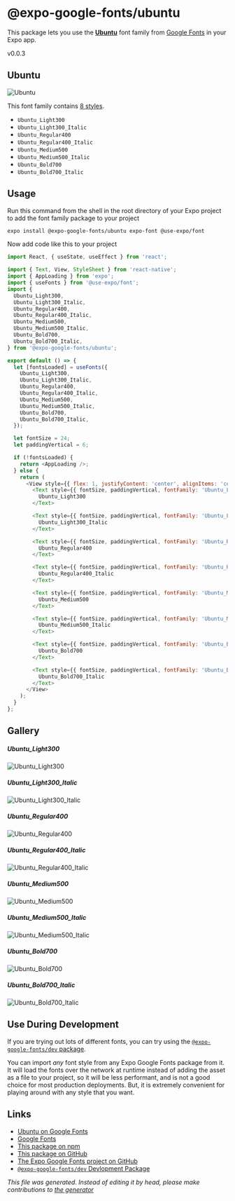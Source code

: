# @expo-google-fonts/ubuntu

This package lets you use the [**Ubuntu**](https://fonts.google.com/specimen/Ubuntu) font family from [Google Fonts](https://fonts.google.com/) in your Expo app.

v0.0.3

## Ubuntu

![Ubuntu](./font-family.png)

This font family contains [8 styles](#gallery).

- `Ubuntu_Light300`
- `Ubuntu_Light300_Italic`
- `Ubuntu_Regular400`
- `Ubuntu_Regular400_Italic`
- `Ubuntu_Medium500`
- `Ubuntu_Medium500_Italic`
- `Ubuntu_Bold700`
- `Ubuntu_Bold700_Italic`

## Usage

Run this command from the shell in the root directory of your Expo project to add the font family package to your project
```sh
expo install @expo-google-fonts/ubuntu expo-font @use-expo/font
```

Now add code like this to your project
```js
import React, { useState, useEffect } from 'react';

import { Text, View, StyleSheet } from 'react-native';
import { AppLoading } from 'expo';
import { useFonts } from '@use-expo/font';
import {
  Ubuntu_Light300,
  Ubuntu_Light300_Italic,
  Ubuntu_Regular400,
  Ubuntu_Regular400_Italic,
  Ubuntu_Medium500,
  Ubuntu_Medium500_Italic,
  Ubuntu_Bold700,
  Ubuntu_Bold700_Italic,
} from '@expo-google-fonts/ubuntu';

export default () => {
  let [fontsLoaded] = useFonts({
    Ubuntu_Light300,
    Ubuntu_Light300_Italic,
    Ubuntu_Regular400,
    Ubuntu_Regular400_Italic,
    Ubuntu_Medium500,
    Ubuntu_Medium500_Italic,
    Ubuntu_Bold700,
    Ubuntu_Bold700_Italic,
  });

  let fontSize = 24;
  let paddingVertical = 6;

  if (!fontsLoaded) {
    return <AppLoading />;
  } else {
    return (
      <View style={{ flex: 1, justifyContent: 'center', alignItems: 'center' }}>
        <Text style={{ fontSize, paddingVertical, fontFamily: 'Ubuntu_Light300' }}>
          Ubuntu_Light300
        </Text>

        <Text style={{ fontSize, paddingVertical, fontFamily: 'Ubuntu_Light300_Italic' }}>
          Ubuntu_Light300_Italic
        </Text>

        <Text style={{ fontSize, paddingVertical, fontFamily: 'Ubuntu_Regular400' }}>
          Ubuntu_Regular400
        </Text>

        <Text style={{ fontSize, paddingVertical, fontFamily: 'Ubuntu_Regular400_Italic' }}>
          Ubuntu_Regular400_Italic
        </Text>

        <Text style={{ fontSize, paddingVertical, fontFamily: 'Ubuntu_Medium500' }}>
          Ubuntu_Medium500
        </Text>

        <Text style={{ fontSize, paddingVertical, fontFamily: 'Ubuntu_Medium500_Italic' }}>
          Ubuntu_Medium500_Italic
        </Text>

        <Text style={{ fontSize, paddingVertical, fontFamily: 'Ubuntu_Bold700' }}>
          Ubuntu_Bold700
        </Text>

        <Text style={{ fontSize, paddingVertical, fontFamily: 'Ubuntu_Bold700_Italic' }}>
          Ubuntu_Bold700_Italic
        </Text>
      </View>
    );
  }
};

```

## Gallery

##### Ubuntu_Light300
![Ubuntu_Light300](./af68436b9e6b56275cecbabf026fbfa760095b5fc054f802c17ae15dcb4cbf18.ttf.png)

##### Ubuntu_Light300_Italic
![Ubuntu_Light300_Italic](./f1fc680395fdc7b33c4b64324bb4e34779fb8acfbb6d18b837932e0b8d1a69ee.ttf.png)

##### Ubuntu_Regular400
![Ubuntu_Regular400](./69538c1ee708ba76c975ea534b5ea8bd65054114da93581ed279bdedde98986c.ttf.png)

##### Ubuntu_Regular400_Italic
![Ubuntu_Regular400_Italic](./191ec3d947057bfaa61cf55e8133a8dfa252400009e628a2141f7aafd3047ca9.ttf.png)

##### Ubuntu_Medium500
![Ubuntu_Medium500](./c1964f6ef40fc1fdf7599700b74b4446f181c52a6547cac09a325565ad55e639.ttf.png)

##### Ubuntu_Medium500_Italic
![Ubuntu_Medium500_Italic](./02b8cbdca4e9916efc303be2f40666b27aa1928896d3f783fec01f97e23f7f64.ttf.png)

##### Ubuntu_Bold700
![Ubuntu_Bold700](./d897d5edfc8d1b9f611f1936d05ea7f52b66071ab5f3fa3dbc357cee0e02f204.ttf.png)

##### Ubuntu_Bold700_Italic
![Ubuntu_Bold700_Italic](./5c1ea5c0feab209d1204650845041e13ed77ef6451d9f081711e7d698ba20b52.ttf.png)


## Use During Development

If you are trying out lots of different fonts, you can try using the [`@expo-google-fonts/dev` package](https://www.npmjs.com/package/@expo-google-fonts/dev).

You can import *any* font style from any Expo Google Fonts package from it. It will load the fonts
over the network at runtime instead of adding the asset as a file to your project, so it will be 
less performant, and is not a good choice for most production deployments. But, it is extremely convenient
for playing around with any style that you want.

## Links

- [Ubuntu on Google Fonts](https://fonts.google.com/specimen/Ubuntu)
- [Google Fonts](https://fonts.google.com/)
- [This package on npm](https://www.npmjs.com/package/@expo-google-fonts/ubuntu)
- [This package on GitHub](https://github.com/expo/google-fonts/tree/master/font-packages/ubuntu)
- [The Expo Google Fonts project on GitHub](https://github.com/expo/google-fonts)
- [`@expo-google-fonts/dev` Devlopment Package](https://github.com/expo/google-fonts/tree/master/font-packages/dev)


*This file was generated. Instead of editing it by head, please make contributions to [the generator](https://github.com/expo/google-fonts/tree/master/packages/generator)*
